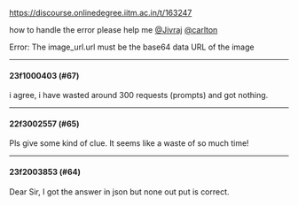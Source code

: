https://discourse.onlinedegree.iitm.ac.in/t/163247

how to handle the error please help me <a class="mention" href="/u/jivraj">@Jivraj</a> <a class="mention" href="/u/carlton">@carlton</a></p>
<p>Error: The image_url.url must be the base64 data URL of the image</p><hr>

<h4>23f1000403 (#67)</h4>
<p>i agree, i have wasted around 300 requests (prompts) and got nothing.</p><hr>

<h4>22f3002557 (#65)</h4>
<p>Pls give some kind of clue. It seems like a waste of so much time!</p><hr>

<h4>23f2003853 (#64)</h4>
<p>Dear Sir, I got the answer in json but none out put is correct.